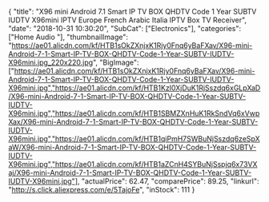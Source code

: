 {
	"title": "X96 mini Android 7.1 Smart IP TV BOX QHDTV Code 1 Year SUBTV IUDTV X96mini IPTV Europe French Arabic Italia IPTV Box TV Receiver",
	"date": "2018-10-31 10:30:20",
	"SubCat": ["Electronics"],
	"categories": ["Home Audio "],
	"thumbnailImage": "https://ae01.alicdn.com/kf/HTB1sOkZXnjxK1Rjy0Fnq6yBaFXav/X96-mini-Android-7-1-Smart-IP-TV-BOX-QHDTV-Code-1-Year-SUBTV-IUDTV-X96mini.jpg_220x220.jpg",
	"BigImage": ["https://ae01.alicdn.com/kf/HTB1sOkZXnjxK1Rjy0Fnq6yBaFXav/X96-mini-Android-7-1-Smart-IP-TV-BOX-QHDTV-Code-1-Year-SUBTV-IUDTV-X96mini.jpg","https://ae01.alicdn.com/kf/HTB1KzI0XjDuK1RjSszdq6xGLpXaD/X96-mini-Android-7-1-Smart-IP-TV-BOX-QHDTV-Code-1-Year-SUBTV-IUDTV-X96mini.jpg","https://ae01.alicdn.com/kf/HTB1SBMZXnHuK1RkSndVq6xVwpXax/X96-mini-Android-7-1-Smart-IP-TV-BOX-QHDTV-Code-1-Year-SUBTV-IUDTV-X96mini.jpg","https://ae01.alicdn.com/kf/HTB1qiPmH7SWBuNjSszdq6zeSpXaW/X96-mini-Android-7-1-Smart-IP-TV-BOX-QHDTV-Code-1-Year-SUBTV-IUDTV-X96mini.jpg","https://ae01.alicdn.com/kf/HTB1aZCnH4SYBuNjSspjq6x73VXaj/X96-mini-Android-7-1-Smart-IP-TV-BOX-QHDTV-Code-1-Year-SUBTV-IUDTV-X96mini.jpg"],
	"actualPrice": 62.47,
	"comparePrice": 89.25,
	"linkurl": "http://s.click.aliexpress.com/e/5TajoFe",
	"inStock": 111
}
